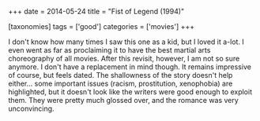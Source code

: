 +++
date = 2014-05-24
title = "Fist of Legend (1994)"

[taxonomies]
tags = ['good']
categories = ['movies']
+++

I don't know how many times I saw this one as a kid, but I loved it
a-lot. I even went as far as proclaiming it to have the best martial
arts choreography of all movies. After this revisit, however, I am not
so sure anymore. I don't have a replacement in mind though. It remains
impressive of course, but feels dated. The shallowness of the story
doesn't help either... some important issues (racism, prostitution,
xenophobia) are highlighted, but it doesn't look like the writers were
good enough to exploit them. They were pretty much glossed over, and the
romance was very unconvincing.
